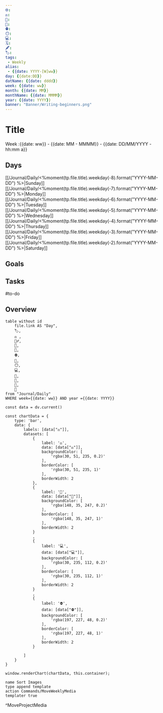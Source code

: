 ```yaml
---
🌐: 
⚖️: 
📖: 
📕:
⛔: 
😶: 
💻: 
🗓️: 
🖋️: 
🏷️: 
tags: 
 - Weekly
alias: 
 - {{date: YYYY-[W]ww}}
day: {{date:DD}} 
datName: {{date: dddd}}
week: {{date: ww}}
month: {{date: MM}} 
monthName: {{date: MMMM}}
year: {{date: YYYY}}
banner: "Banner/Writing-beginners.png"
---
```

# Title
Week :{{date: ww}} - {{date: MM - MMMM}} - {{date: DD/MM/YYYY - hh:mm a}}


## Days
[[/Journal/Daily/<%moment(tp.file.title).weekday(-8).format("YYYY-MM-DD") %>|Sunday]]
[[/Journal/Daily/<%moment(tp.file.title).weekday(-7).format("YYYY-MM-DD") %>|Monday]]
[[/Journal/Daily/<%moment(tp.file.title).weekday(-6).format("YYYY-MM-DD") %>|Tuesday]]
[[/Journal/Daily/<%moment(tp.file.title).weekday(-5).format("YYYY-MM-DD") %>|Wednesday]]
[[/Journal/Daily/<%moment(tp.file.title).weekday(-4).format("YYYY-MM-DD") %>|Thursday]]
[[/Journal/Daily/<%moment(tp.file.title).weekday(-3).format("YYYY-MM-DD") %>|Friday]]
[[/Journal/Daily/<%moment(tp.file.title).weekday(-2).format("YYYY-MM-DD") %>|Saturday]]

## Goals

## Tasks
#to-do
## Overview
```dataview
table without id
	file.link AS "Day",
	🏷️,
	⚖️ ,
	🏋️‍♂️,
	📖,
	📕,
	⛔,
	🕌,
	😶,
	💻,
	🥞,
	🍱,
	🍴,
	🍵
from "Journal/Daily"
WHERE week={{date: ww}} AND year ={{date: YYYY}} 
```

```dataviewjs
const data = dv.current()

const chartData = {
    type: 'bar',
    data: {
        labels: [data["⚖️"]],
        datasets: [
	        {
	            label: '⚖️',
	            data: [data["⚖️"]],
	            backgroundColor: [
	                'rgba(30, 51, 235, 0.2)'
	            ],
	            borderColor: [
	                'rgba(30, 51, 235, 1)'
	            ],
	            borderWidth: 2
	        },
	        {
	            label: '📕',
	            data: [data["📕"]],
	            backgroundColor: [
	                'rgba(148, 35, 247, 0.2)'
	            ],
	            borderColor: [
	                'rgba(148, 35, 247, 1)'
	            ],
	            borderWidth: 2
	        }
	        ,
	        {
	            label: '💻',
	            data: [data["💻"]],
	            backgroundColor: [
	                'rgba(30, 235, 112, 0.2)'
	            ],
	            borderColor: [
	                'rgba(30, 235, 112, 1)'
	            ],
	            borderWidth: 2
	        }
	        ,
	        {
	            label: '⛔',
	            data: [data["⛔"]],
	            backgroundColor: [
	                'rgba(197, 227, 48, 0.2)'
	            ],
	            borderColor: [
	                'rgba(197, 227, 48, 1)'
	            ],
	            borderWidth: 2
	        }
	        
        ]
    }
}

window.renderChart(chartData, this.container);
```

```button
name Sort Images
type append template
action Commands/MoveWeeklyMedia
templater true
```
^MoveProjectMedia
